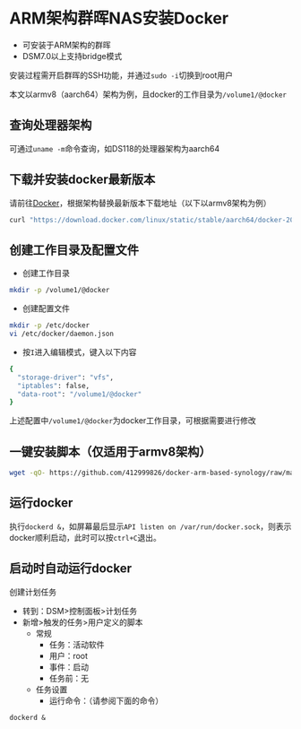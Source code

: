 # ARM架构群晖NAS安装Docker
* 可安装于ARM架构的群晖
* DSM7.0以上支持bridge模式

安装过程需开启群晖的SSH功能，并通过`sudo -i`切换到root用户

本文以armv8（aarch64）架构为例，且docker的工作目录为`/volume1/@docker`


## 查询处理器架构
可通过`uname -m`命令查询，如DS118的处理器架构为aarch64


## 下载并安装docker最新版本
请前往[Docker](https://download.docker.com/linux/static/stable)，根据架构替换最新版本下载地址（以下以armv8架构为例）
```bash
curl "https://download.docker.com/linux/static/stable/aarch64/docker-20.10.9.tgz" | tar -xz -C /usr/bin --strip-components=1
```

## 创建工作目录及配置文件
* 创建工作目录
```bash
mkdir -p /volume1/@docker
```

* 创建配置文件
```bash
mkdir -p /etc/docker
vi /etc/docker/daemon.json
```

* 按`I`进入编辑模式，键入以下内容
```bash
{
  "storage-driver": "vfs",
  "iptables": false,
  "data-root": "/volume1/@docker"
}
```
上述配置中`/volume1/@docker`为docker工作目录，可根据需要进行修改


## 一键安装脚本（仅适用于armv8架构）
```bash
wget -qO- https://github.com/412999826/docker-arm-based-synology/raw/main/install.sh| bash
```

## 运行docker
执行`dockerd &`，如屏幕最后显示`API listen on /var/run/docker.sock`，则表示docker顺利启动，此时可以按`ctrl+C`退出。


## 启动时自动运行docker
创建计划任务

* 转到：DSM>控制面板>计划任务
* 新增>触发的任务>用户定义的脚本
  * 常规
    * 任务：活动软件
    * 用户：root
    * 事件：启动
    * 任务前：无
  * 任务设置
    * 运行命令：（请参阅下面的命令）
```
dockerd &
```
